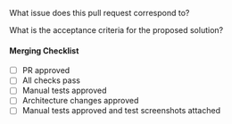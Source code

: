 What issue does this pull request correspond to?

What is the acceptance criteria for the proposed solution?

#### Merging Checklist
- [ ] PR approved
- [ ] All checks pass
- [ ] Manual tests approved
- [ ] Architecture changes approved
- [ ] Manual tests approved and test screenshots attached
